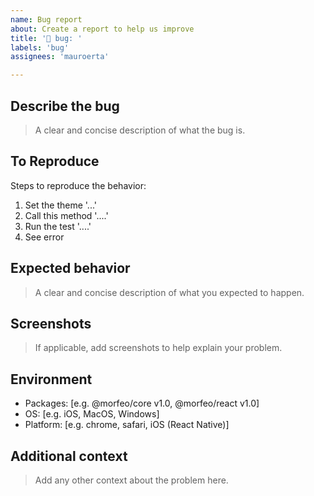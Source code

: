 ```yaml
---
name: Bug report
about: Create a report to help us improve
title: '🐛 bug: '
labels: 'bug'
assignees: 'mauroerta'

---
```


## Describe the bug

> A clear and concise description of what the bug is.

## To Reproduce

Steps to reproduce the behavior:

1. Set the theme '...'
2. Call this method '....'
3. Run the test '....'
4. See error

## Expected behavior

> A clear and concise description of what you expected to happen.

## Screenshots

> If applicable, add screenshots to help explain your problem.

## Environment

- Packages: [e.g. @morfeo/core v1.0, @morfeo/react v1.0]
- OS: [e.g. iOS, MacOS, Windows]
- Platform: [e.g. chrome, safari, iOS (React Native)]

## Additional context

> Add any other context about the problem here.
